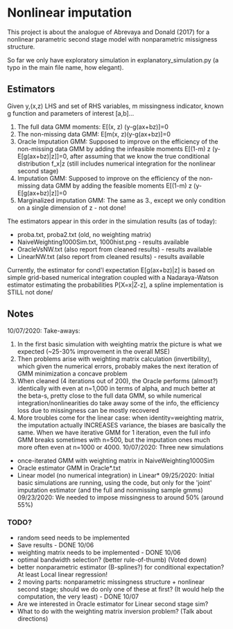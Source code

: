 # Nonlinear imputation

This project is about the analogue of Abrevaya and Donald (2017) for a nonlinear parametric second stage model with nonparametric missigness structure.

So far we only have exploratory simulation in explanatory_simulation.py (a typo in the main file name, how elegant).

## Estimators

Given y,(x,z) LHS and set of RHS variables, m missingness indicator, known g function and parameters of interest \[a,b]...

1. The full data GMM moments: E[(x, z) (y-g(ax+bz)]=0
2. The non-missing data GMM: E[m(x, z)(y-g(ax+bz)]=0
3. Oracle Imputation GMM: Supposed to improve on the efficiency of the non-missing data GMM by adding the infeasible moments
E[(1-m) z (y-E[g(ax+bz)|z]]=0, after assuming that we know the true conditional distribution f_x|z (still includes numerical integration for the nonlinear second stage)
4. Imputation GMM: Supposed to improve on the efficiency of the non-missing data GMM by adding the feasible moments
E[(1-m) z (y-E[g(ax+bz)|z]]=0
5. Marginalized imputation GMM: The same as 3., except we only condition on a single dimension of z - not done!

The estimators appear in this order in the simulation results (as of today):
* proba.txt, proba2.txt (old, no weighting matrix)
* NaiveWeighting1000Sim.txt, 1000hist.png - results available
* OracleVsNW.txt (also report from cleaned results) - results available
* LinearNW.txt (also report from cleaned results) - results available

Currently, the estimator for cond'l expectation E[g(ax+bz)|z] is based on simple grid-based numerical integration coupled with a Nadaraya-Watson estimator estimating the probabilities P[X=x|Z-z], a spline implementation is STILL not done/

## Notes
10/07/2020: Take-aways:
1. In the first  basic simulation with weighting matrix the picture is what we expected (~25-30% improvement in the overall MSE)
2. Then problems arise with weighting matrix calculation (invertibility), which given the numerical errors, probably makes the next iteration of GMM minimization a concave problem
3. When cleaned (4 iterations out of 200), the Oracle performs (almost?) identically with even at n=1,000 in terms of alpha, and much better at the beta-s, pretty close to the full data GMM, so while numerical integration/nonlinearities do take away some of the info, the efficiency loss due to missingness can be mostly recovered
4. More troubles come for the linear case: when identity=weighting matrix, the imputation actually INCREASES variance, the biases are basically the same. When we have iterative GMM for 1 iteration, even the full info GMM breaks sometimes with n=500, but the imputation ones much more often even at n=1000 or 4000.
10/07/2020: Three new simulations
* once-iterated GMM with weighting matrix in NaiveWeighting1000Sim
* Oracle estimator GMM in Oracle*.txt
* Linear model (no numerical integration) in Linear*
09/25/2020: Initial basic simulations are running, using the code,
but only for the 'joint' imputation estimator (and the full and nonmissing sample gmms)
09/23/2020: We needed to impose missingness to around 50% (around 55%)

### TODO?

- random seed needs to be implemented
- Save results - DONE 10/06
- weighting matrix needs to be implemented - DONE 10/06
- optimal bandwidth selection? (better rule-of-thumb) (Voted down)
- better nonparametric estimator (B-splines?) for conditional expectation? At least Local linear regression!
- 2 moving parts: nonparametric missingness structure + nonlinear second stage; should we do only one of these at first? (It would help the computation, the very least) - DONE 10/07
- Are we interested in Oracle estimator for Linear second stage sim?
- What to do with the weighting matrix inversion problem? (Talk about directions)
